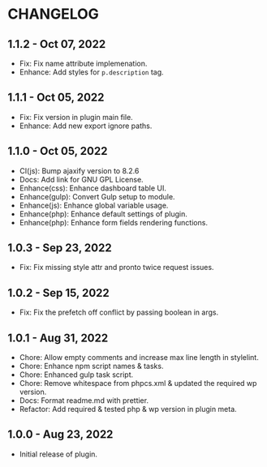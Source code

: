 # CHANGELOG

## 1.1.2 - Oct 07, 2022

-   Fix: Fix name attribute implemenation.
-   Enhance: Add styles for `p.description` tag.

## 1.1.1 - Oct 05, 2022

-   Fix: Fix version in plugin main file.
-   Enhance: Add new export ignore paths.

## 1.1.0 - Oct 05, 2022

-   CI(js): Bump ajaxify version to 8.2.6
-   Docs: Add link for GNU GPL License.
-   Enhance(css): Enhance dashboard table UI.
-   Enhance(gulp): Convert Gulp setup to module.
-   Enhance(js): Enhance global variable usage.
-   Enhance(php): Enhance default settings of plugin.
-   Enhance(php): Enhance form fields rendering functions.

## 1.0.3 - Sep 23, 2022

-   Fix: Fix missing style attr and pronto twice request issues.

## 1.0.2 - Sep 15, 2022

-   Fix: Fix the prefetch off conflict by passing boolean in args.

## 1.0.1 - Aug 31, 2022

-   Chore: Allow empty comments and increase max line length in stylelint.
-   Chore: Enhance npm script names & tasks.
-   Chore: Enhanced gulp task script.
-   Chore: Remove whitespace from phpcs.xml & updated the required wp version.
-   Docs: Format readme.md with prettier.
-   Refactor: Add required & tested php & wp version in plugin meta.

## 1.0.0 - Aug 23, 2022

-   Initial release of plugin.
